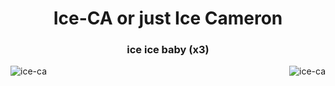 <h1 align="center">Ice-CA or just Ice Cameron</h1>
<h3 align="center">ice ice baby (x3)</h3>

<p><img align="left" src="https://github-readme-stats.vercel.app/api/top-langs?username=ice-ca&show_icons=true&theme=dracula&locale=en&layout=compact" alt="ice-ca" /></p>
<p>&nbsp;<img align="right" src="https://github-readme-stats.vercel.app/api?username=ice-ca&show_icons=true&theme=dracula&locale=en" alt="ice-ca" /></p>
